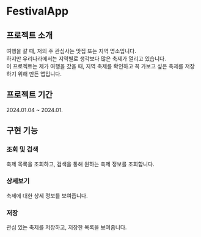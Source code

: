 # FestivalApp

## 프로젝트 소개
여행을 갈 때, 저의 주 관심사는 맛집 또는 지역 명소입니다.<br>
하지만 우리나라에서는 지역별로 생각보다 많은 축제가 열리고 있습니다.<br>
이 프로젝트는 제가 여행을 갔을 때, 지역 축제를 확인하고 꼭 가보고 싶은 축제를 저장하기 위해 만든 앱입니다.

## 프로젝트 기간
2024.01.04 ~ 2024.01.

## 구현 기능
### 조회 및 검색
축제 목록을 조회하고, 검색을 통해 원하는 축제 정보를 조회합니다.

### 상세보기
축제에 대한 상세 정보를 보여줍니다.

### 저장
관심 있는 축제를 저장하고, 저장한 목록을 보여줍니다.

